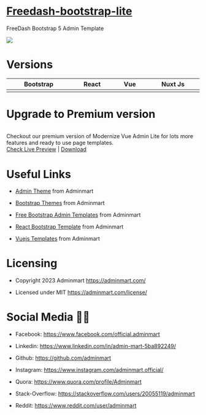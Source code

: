 # <a href="https://demos.adminmart.com/free/bootstrap/freedash-lite/src/html/index.html/?ref=5">Freedash-bootstrap-lite</a>
FreeDash Bootstrap 5 Admin Template

<!-- Main image of Template -->
<a target="_blank" href="https://adminmart.com/product/freedash-bootstrap-5-admin-template/?ref=5">
  <img src="https://adminmart.com/wp-content/uploads/2023/02/freedash-bootstrap-5-admin-template.png" />
</a>


# Versions

<table style="display: table;">
<thead>
<tr>
  <th>Bootstrap</th>
  <th>React</th>
  <th>Vue</th>
  <th>Nuxt Js</th>
</tr>
</thead>
<tbody>
  <tr>
    <td>
      <a href="https://adminmart.com/product/modernize-bootstrap-5-admin-template/?ref=5">
        <img src="https://adminmart.com/wp-content/uploads/2023/02/modernize-bootstrap-5-admin-template.png" alt="">
      </a>
    </td>
    <td>
      <a href="https://adminmart.com/product/modernize-react-mui-dashboard-theme/?ref=5">
        <img src="https://adminmart.com/wp-content/uploads/2023/01/image_2023_01_26T10_19_25_019Z.png" alt="">
      </a>
    </td>
    <td>
      <a href="https://adminmart.com/product/modernize-vuetify-vue-admin-dashboard/?ref=5">
        <img src="https://adminmart.com/wp-content/uploads/2023/02/modernize-vuetify-admin-dashboard.png" alt="">
      </a>
    </td>
    <td>
      <a href="https://adminmart.com/product/modernize-nuxt-js-admin-dashboard/?ref=5">
        <img src="https://adminmart.com/wp-content/uploads/2023/02/modernize-nuxt-js-admin-dashboard.png" alt="">
      </a>
    </td>
  <tr>
</tbody>
</table>  


# Upgrade to Premium version

<a target="_blank" href="https://demos.adminmart.com/premium/bootstrap/modernize-bootstrap/landingpage/index.html/?ref=5">
  <img src="https://adminmart.com/wp-content/uploads/2023/02/modernize-bootstrap-5-admin-template.png" alt="">
</a>
<p>
  Checkout our premium version of Modernize Vue Admin Lite for lots more features and ready to use page templates.<br>
<a href="https://demos.adminmart.com/premium/bootstrap/modernize-bootstrap/landingpage/index.html/?ref=5">Check Live Preview</a> | <a href="https://adminmart.com/product/modernize-bootstrap-5-admin-template/?ref=5">Download</a>
</p>


<!-- Useful Links of Template -->
# Useful Links
- <p><a href="https://adminmart.com/?ref=5">Admin Theme</a> from Adminmart</p>
- <p><a href="https://adminmart.com/product/modernize-bootstrap-5-admin-template/?ref=5">Bootstrap Themes</a> from Adminmart</p>
- <p><a href="https://adminmart.com/product/modernize-free-bootstrap-5-admin-template/?ref=5">Free Bootstrap Admin Templates</a> from Adminmart</p>
- <p><a href="https://adminmart.com/product/modernize-react-mui-dashboard-theme/?ref=5">React Bootstrap Template</a> from Adminmart</p>
- <p><a href="https://adminmart.com/product/modernize-vuetify-vue-admin-dashboard/?ref=5">Vuejs Templates</a> from Adminmart</p>


<!-- Licensing of Template -->
# Licensing
- <p>Copyright 2023 Adminmart <a href="https://adminmart.com/?ref=5">https://adminmart.com/</a></p>
- <p>Licensed under MIT <a href="https://adminmart.com/license/?ref=5">https://adminmart.com/license/</a></p>


<!-- Social Media of Adminmart -->
# Social Media 👭🏼
- <p>Facebook: <a href="https://www.facebook.com/official.adminmart/?ref=5">https://www.facebook.com/official.adminmart</a></p>
- <p>Linkedin: <a href="https://www.linkedin.com/in/admin-mart-5ba892249/?ref=5">https://www.linkedin.com/in/admin-mart-5ba892249/</a></p>
- <p>Github: <a href="https://github.com/adminmart/?ref=5">https://github.com/adminmart</a></p>
- <p>Instagram: <a href="https://www.instagram.com/adminmart.official/?ref=5">https://www.instagram.com/adminmart.official/</a></p>
- <p>Quora: <a href="https://www.quora.com/profile/Adminmart/?ref=5">https://www.quora.com/profile/Adminmart</a></p>
- <p>Stack-Overflow: <a href="https://stackoverflow.com/users/20055119/adminmart/?ref=5">https://stackoverflow.com/users/20055119/adminmart</a></p>
- <p>Reddit: <a href="https://www.reddit.com/user/adminmart/?ref=5">https://www.reddit.com/user/adminmart</a></p>

